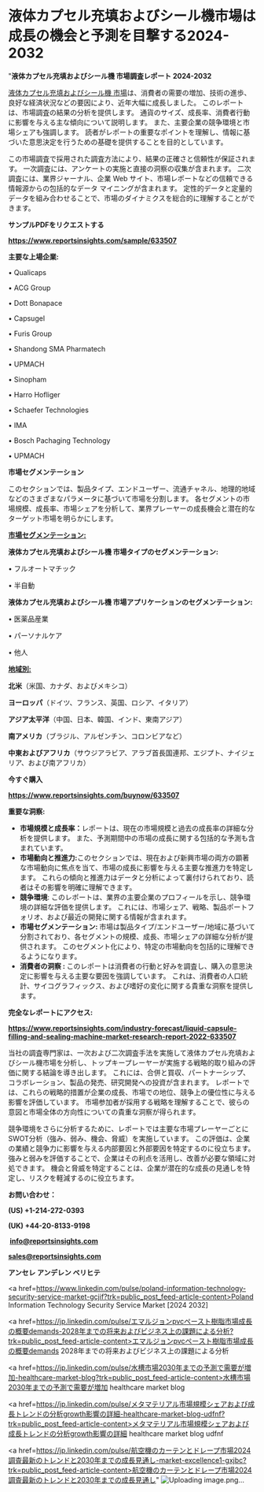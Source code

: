 # 液体カプセル充填およびシール機市場は成長の機会と予測を目撃する2024-2032

"<strong>液体カプセル充填およびシール機 市場調査レポート 2024-2032</strong>

<a href=https://www.reportsinsights.com/sample/633507>液体カプセル充填およびシール機 市場</a>は、消費者の需要の増加、技術の進歩、良好な経済状況などの要因により、近年大幅に成長しました。 このレポートは、市場調査の結果の分析を提供します。 通貨のサイズ、成長率、消費者行動に影響を与える主な傾向について説明します。 また、主要企業の競争環境と市場シェアも強調します。 読者がレポートの重要なポイントを理解し、情報に基づいた意思決定を行うための基礎を提供することを目的としています。

この市場調査で採用された調査方法により、結果の正確さと信頼性が保証されます。 一次調査には、アンケートの実施と直接の洞察の収集が含まれます。 二次調査には、業界ジャーナル、企業 Web サイト、市場レポートなどの信頼できる情報源からの包括的なデータ マイニングが含まれます。 定性的データと定量的データを組み合わせることで、市場のダイナミクスを総合的に理解することができます。

<strong><b>サンプルPDFをリクエストする</b></strong>

<a href=https://www.reportsinsights.com/sample/633507><strong><u>https://www.reportsinsights.com/sample/633507</u></strong></a>

<strong>主要な上場企業:</strong>

• Qualicaps

• ACG Group

• Dott Bonapace

• Capsugel

• Furis Group

• Shandong SMA Pharmatech

• UPMACH

• Sinopham

• Harro Hofliger

• Schaefer Technologies

• IMA

• Bosch Pachaging Technology

• UPMACH

<strong>市場セグメンテーション</strong>

このセクションでは、製品タイプ、エンドユーザー、流通チャネル、地理的地域などのさまざまなパラメータに基づいて市場を分割します。 各セグメントの市場規模、成長率、市場シェアを分析して、業界プレーヤーの成長機会と潜在的なターゲット市場を明らかにします。

<strong><u>市場セグメンテーション</u></strong><strong><u>:</u></strong>

<strong>液体カプセル充填およびシール機 市場タイプのセグメンテーション:</strong>

• フルオートマチック

• 半自動

<strong>液体カプセル充填およびシール機 市場アプリケーションのセグメンテーション:</strong>

• 医薬品産業

• パーソナルケア

• 他人

<strong><u>地域別</u></strong><strong><u>:</u></strong>

<strong>北米</strong>（米国、カナダ、およびメキシコ）

<strong>ヨーロッパ</strong>（ドイツ、フランス、英国、ロシア、イタリア）

<strong>アジア太平洋</strong>（中国、日本、韓国、インド、東南アジア）

<strong>南アメリカ</strong>（ブラジル、アルゼンチン、コロンビアなど）

<strong>中東およびアフリカ</strong>（サウジアラビア、アラブ首長国連邦、エジプト、ナイジェリア、および南アフリカ）

<strong>今すぐ購入</strong>

<a href=https://www.reportsinsights.com/buynow/633507><strong><u>https://www.reportsinsights.com/buynow/633507</u></strong></a>

<strong>重要な洞察:</strong>
<ul>
  <li><strong>市場規模と成長率：</strong>レポートは、現在の市場規模と過去の成長率の詳細な分析を提供します。 また、予測期間中の市場の成長に関する包括的な予測も含まれています。</li>
  <li><strong>市場動向と推進力:</strong>このセクションでは、現在および新興市場の両方の顕著な市場動向に焦点を当て、市場の成長に影響を与える主要な推進力を特定します。 これらの傾向と推進力はデータと分析によって裏付けられており、読者はその影響を明確に理解できます。</li>
  <li><strong>競争環境</strong>: このレポートは、業界の主要企業のプロフィールを示し、競争環境の詳細な評価を提供します。 これには、市場シェア、戦略、製品ポートフォリオ、および最近の開発に関する情報が含まれます。</li>
  <li><strong>市場セグメンテーション: </strong>市場は製品タイプ/エンドユーザー/地域に基づいて分割されており、各セグメントの規模、成長、市場シェアの詳細な分析が提供されます。 このセグメント化により、特定の市場動向を包括的に理解できるようになります。</li>
  <li><strong>消費者の洞察 : </strong>このレポートは消費者の行動と好みを調査し、購入の意思決定に影響を与える主要な要因を強調しています。 これは、消費者の人口統計、サイコグラフィックス、および嗜好の変化に関する貴重な洞察を提供します。</li>
</ul>
<strong>完全なレポートにアクセス:</strong>

<a href=https://www.reportsinsights.com/industry-forecast/liquid-capsule-filling-and-sealing-machine-market-research-report-2022-633507><strong><u><b>https://www.reportsinsights.com/industry-forecast/liquid-capsule-filling-and-sealing-machine-market-research-report-2022-633507</b></u></strong></a>

当社の調査専門家は、一次および二次調査手法を実施して液体カプセル充填およびシール機市場を分析し、トップキープレーヤーが実施する戦略的取り組みの評価に関する結論を導き出します。 これには、合併と買収、パートナーシップ、コラボレーション、製品の発売、研究開発への投資が含まれます。 レポートでは、これらの戦略的措置が企業の成長、市場での地位、競争上の優位性に与える影響を評価しています。 市場参加者が採用する戦略を理解することで、彼らの意図と市場全体の方向性についての貴重な洞察が得られます。

競争環境をさらに分析するために、レポートでは主要な市場プレーヤーごとにSWOT分析（強み、弱み、機会、脅威）を実施しています。 この評価は、企業の業績と競争力に影響を与える内部要因と外部要因を特定するのに役立ちます。 強みと弱みを評価することで、企業はその利点を活用し、改善が必要な領域に対処できます。 機会と脅威を特定することは、企業が潜在的な成長の見通しを特定し、リスクを軽減するのに役立ちます。

<strong>お問い合わせ：</strong>

<strong>(US) +1-214-272-0393</strong>

<strong>(UK) +44-20-8133-9198</strong>

<strong> </strong><a href=info@reportsinsights.com><strong><u>info@reportsinsights.com</u></strong></a>

<a href=sales@reportsinsights.com><strong><u>sales@reportsinsights.com</u></strong></a>

<strong>アンセレ アンデレン ベリヒテ</strong>

<a href=https://www.linkedin.com/pulse/poland-information-technology-security-service-market-gcjif?trk=public_post_feed-article-content>Poland Information Technology Security Service Market [2024 2032]</a>

<a href=https://jp.linkedin.com/pulse/エマルジョンpvcペースト樹脂市場成長の概要demands-2028年までの将来およびビジネス上の課題による分析?trk=public_post_feed-article-content>エマルジョンpvcペースト樹脂市場成長の概要demands 2028年までの将来およびビジネス上の課題による分析</a>

<a href=https://jp.linkedin.com/pulse/水槽市場2030年までの予測で需要が増加-healthcare-market-blog?trk=public_post_feed-article-content>水槽市場2030年までの予測で需要が増加 healthcare market blog</a>

<a href=https://jp.linkedin.com/pulse/メタマテリアル市場規模シェアおよび成長トレンドの分析growth影響の詳細-healthcare-market-blog-udfnf?trk=public_post_feed-article-content>メタマテリアル市場規模シェアおよび成長トレンドの分析growth影響の詳細 healthcare market blog udfnf</a>

<a href=https://jp.linkedin.com/pulse/航空機のカーテンとドレープ市場2024調査最新のトレンドと2030年までの成長見通し-market-excellence1-gxjbc?trk=public_post_feed-article-content>航空機のカーテンとドレープ市場2024調査最新のトレンドと2030年までの成長見通し</a>"
![Uploading image.png…]()
